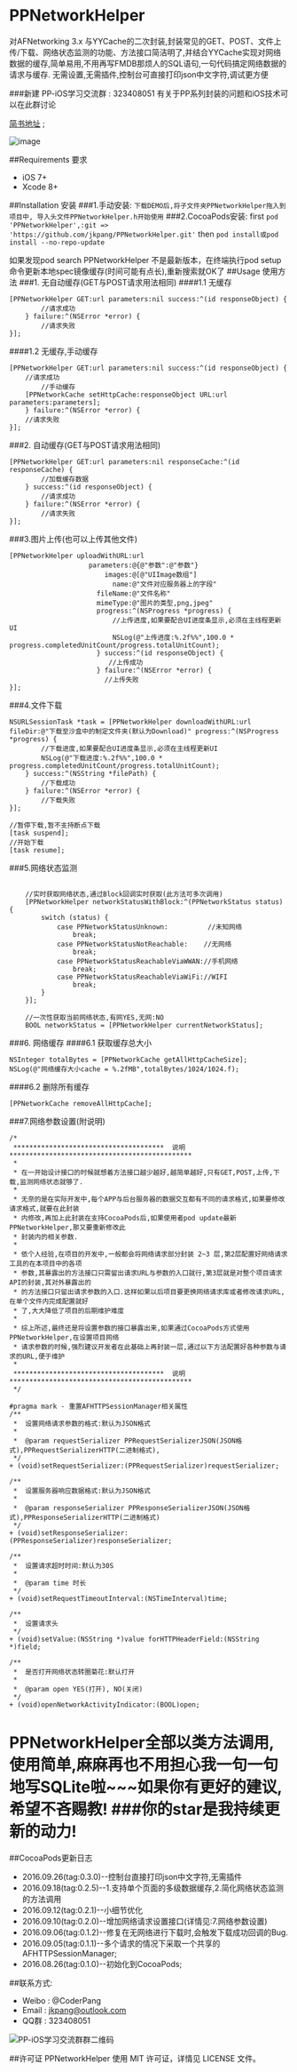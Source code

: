 # PPNetworkHelper

对AFNetworking 3.x 与YYCache的二次封装,封装常见的GET、POST、文件上传/下载、网络状态监测的功能、方法接口简洁明了,并结合YYCache实现对网络数据的缓存,简单易用,不用再写FMDB那烦人的SQL语句,一句代码搞定网络数据的请求与缓存. 
无需设置,无需插件,控制台可直接打印json中文字符,调试更方便

###新建 PP-iOS学习交流群 : 323408051 有关于PP系列封装的问题和iOS技术可以在此群讨论

[简书地址](http://www.jianshu.com/p/c695d20d95cb) ;

![image](https://github.com/jkpang/PPNetworkHelper/blob/master/network.gif)

##Requirements 要求
* iOS 7+
* Xcode 8+

##Installation 安装
###1.手动安装:
`下载DEMO后,将子文件夹PPNetworkHelper拖入到项目中, 导入头文件PPNetworkHelper.h开始使用`
###2.CocoaPods安装:
first
`pod 'PPNetworkHelper',:git => 'https://github.com/jkpang/PPNetworkHelper.git'`
then
`pod install或pod install --no-repo-update`

如果发现pod search PPNetworkHelper 不是最新版本，在终端执行pod setup命令更新本地spec镜像缓存(时间可能有点长),重新搜索就OK了
##Usage 使用方法
###1. 无自动缓存(GET与POST请求用法相同)
####1.1 无缓存
```objc
[PPNetworkHelper GET:url parameters:nil success:^(id responseObject) {
        //请求成功
    } failure:^(NSError *error) {
        //请求失败
}];
```
####1.2 无缓存,手动缓存

```objc
[PPNetworkHelper GET:url parameters:nil success:^(id responseObject) {
    //请求成功
        //手动缓存
    [PPNetworkCache setHttpCache:responseObject URL:url parameters:parameters];
    } failure:^(NSError *error) {
    //请求失败
}];
```
###2. 自动缓存(GET与POST请求用法相同)

```objc
[PPNetworkHelper GET:url parameters:nil responseCache:^(id responseCache) {
        //加载缓存数据
    } success:^(id responseObject) {
        //请求成功
    } failure:^(NSError *error) {
        //请求失败
}];
```
###3.图片上传(也可以上传其他文件)

```objc
[PPNetworkHelper uploadWithURL:url
                    parameters:@{@"参数":@"参数"}
                        images:@[@"UIImage数组"]
                          name:@"文件对应服务器上的字段"
                      fileName:@"文件名称"
                      mimeType:@"图片的类型,png,jpeg"
                      progress:^(NSProgress *progress) {
                          //上传进度,如果要配合UI进度条显示,必须在主线程更新UI
                          NSLog(@"上传进度:%.2f%%",100.0 * progress.completedUnitCount/progress.totalUnitCount);
                      } success:^(id responseObject) {
                         //上传成功
                      } failure:^(NSError *error) {
                        //上传失败
}];

```
###4.文件下载

```objc
NSURLSessionTask *task = [PPNetworkHelper downloadWithURL:url fileDir:@"下载至沙盒中的制定文件夹(默认为Download)" progress:^(NSProgress *progress) {
        //下载进度,如果要配合UI进度条显示,必须在主线程更新UI
        NSLog(@"下载进度:%.2f%%",100.0 * progress.completedUnitCount/progress.totalUnitCount);
    } success:^(NSString *filePath) {
        //下载成功
    } failure:^(NSError *error) {
        //下载失败
}];
    
//暂停下载,暂不支持断点下载
[task suspend];
//开始下载
[task resume];
```
###5.网络状态监测

```objc
    
    //实时获取网络状态,通过Block回调实时获取(此方法可多次调用)
    [PPNetworkHelper networkStatusWithBlock:^(PPNetworkStatus status) {
        switch (status) {
            case PPNetworkStatusUnknown:          //未知网络
                break;
            case PPNetworkStatusNotReachable:    //无网络
                break;
            case PPNetworkStatusReachableViaWWAN://手机网络
                break;
            case PPNetworkStatusReachableViaWiFi://WIFI
                break;
        }
    }];
    
    //一次性获取当前网络状态,有网YES,无网:NO
    BOOL networkStatus = [PPNetworkHelper currentNetworkStatus];
```
###6. 网络缓存
####6.1 获取缓存总大小
```objc
NSInteger totalBytes = [PPNetworkCache getAllHttpCacheSize];
NSLog(@"网络缓存大小cache = %.2fMB",totalBytes/1024/1024.f);
```
####6.2 删除所有缓存

```objc
[PPNetworkCache removeAllHttpCache];
```
###7.网络参数设置(附说明)

```objc
/*
 **************************************  说明  **********************************************
 *
 * 在一开始设计接口的时候就想着方法接口越少越好,越简单越好,只有GET,POST,上传,下载,监测网络状态就够了.
 *
 * 无奈的是在实际开发中,每个APP与后台服务器的数据交互都有不同的请求格式,如果要修改请求格式,就要在此封装
 * 内修改,再加上此封装在支持CocoaPods后,如果使用者pod update最新PPNetworkHelper,那又要重新修改此
 * 封装内的相关参数.
 *
 * 依个人经验,在项目的开发中,一般都会将网络请求部分封装 2~3 层,第2层配置好网络请求工具的在本项目中的各项
 * 参数,其暴露出的方法接口只需留出请求URL与参数的入口就行,第3层就是对整个项目请求API的封装,其对外暴露出的
 * 的方法接口只留出请求参数的入口.这样如果以后项目要更换网络请求库或者修改请求URL,在单个文件内完成配置就好
 * 了,大大降低了项目的后期维护难度
 *
 * 综上所述,最终还是将设置参数的接口暴露出来,如果通过CocoaPods方式使用PPNetworkHelper,在设置项目网络
 * 请求参数的时候,强烈建议开发者在此基础上再封装一层,通过以下方法配置好各种参数与请求的URL,便于维护
 *
 **************************************  说明  **********************************************
 */

#pragma mark - 重置AFHTTPSessionManager相关属性
/**
 *  设置网络请求参数的格式:默认为JSON格式
 *
 *  @param requestSerializer PPRequestSerializerJSON(JSON格式),PPRequestSerializerHTTP(二进制格式),
 */
+ (void)setRequestSerializer:(PPRequestSerializer)requestSerializer;

/**
 *  设置服务器响应数据格式:默认为JSON格式
 *
 *  @param responseSerializer PPResponseSerializerJSON(JSON格式),PPResponseSerializerHTTP(二进制格式)
 */
+ (void)setResponseSerializer:(PPResponseSerializer)responseSerializer;

/**
 *  设置请求超时时间:默认为30S
 *
 *  @param time 时长
 */
+ (void)setRequestTimeoutInterval:(NSTimeInterval)time;

/**
 *  设置请求头
 */
+ (void)setValue:(NSString *)value forHTTPHeaderField:(NSString *)field;

/**
 *  是否打开网络状态转圈菊花:默认打开
 *
 *  @param open YES(打开), NO(关闭)
 */
+ (void)openNetworkActivityIndicator:(BOOL)open;

```

PPNetworkHelper全部以类方法调用,使用简单,麻麻再也不用担心我一句一句地写SQLite啦~~~如果你有更好的建议,希望不吝赐教!
###你的star是我持续更新的动力!
===
##CocoaPods更新日志
* 2016.09.26(tag:0.3.0)--控制台直接打印json中文字符,无需插件
* 2016.09.18(tag:0.2.5)--1.支持单个页面的多级数据缓存,2.简化网络状态监测的方法调用
* 2016.09.12(tag:0.2.1)--小细节优化
* 2016.09.10(tag:0.2.0)--增加网络请求设置接口(详情见:7.网络参数设置)
* 2016.09.06(tag:0.1.2)--修复在无网络进行下载时,会触发下载成功回调的Bug.
* 2016.09.05(tag:0.1.1)--多个请求的情况下采取一个共享的AFHTTPSessionManager;
* 2016.08.26(tag:0.1.0)--初始化到CocoaPods;

##联系方式:
* Weibo : @CoderPang
* Email : jkpang@outlook.com
* QQ群 : 323408051

![PP-iOS学习交流群群二维码](https://github.com/jkpang/PPCounter/blob/master/PP-iOS%E5%AD%A6%E4%B9%A0%E4%BA%A4%E6%B5%81%E7%BE%A4%E7%BE%A4%E4%BA%8C%E7%BB%B4%E7%A0%81.png)

##许可证
PPNetworkHelper 使用 MIT 许可证，详情见 LICENSE 文件。

